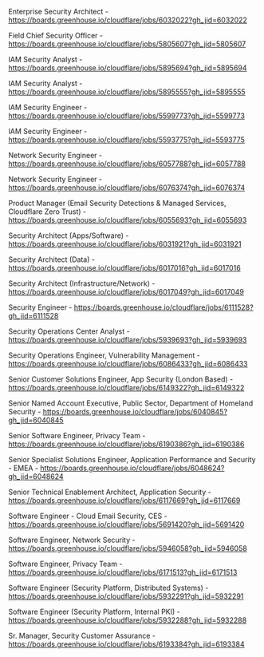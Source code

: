 Enterprise Security Architect - https://boards.greenhouse.io/cloudflare/jobs/6032022?gh_jid=6032022

Field Chief Security Officer - https://boards.greenhouse.io/cloudflare/jobs/5805607?gh_jid=5805607

IAM Security Analyst - https://boards.greenhouse.io/cloudflare/jobs/5895694?gh_jid=5895694

IAM Security Analyst - https://boards.greenhouse.io/cloudflare/jobs/5895555?gh_jid=5895555

IAM Security Engineer - https://boards.greenhouse.io/cloudflare/jobs/5599773?gh_jid=5599773

IAM Security Engineer - https://boards.greenhouse.io/cloudflare/jobs/5593775?gh_jid=5593775

Network Security Engineer - https://boards.greenhouse.io/cloudflare/jobs/6057788?gh_jid=6057788

Network Security Engineer - https://boards.greenhouse.io/cloudflare/jobs/6076374?gh_jid=6076374

Product Manager (Email Security Detections & Managed Services, Cloudflare Zero Trust) - https://boards.greenhouse.io/cloudflare/jobs/6055693?gh_jid=6055693

Security Architect (Apps/Software) - https://boards.greenhouse.io/cloudflare/jobs/6031921?gh_jid=6031921

Security Architect (Data) - https://boards.greenhouse.io/cloudflare/jobs/6017016?gh_jid=6017016

Security Architect (Infrastructure/Network) - https://boards.greenhouse.io/cloudflare/jobs/6017049?gh_jid=6017049

Security Engineer  - https://boards.greenhouse.io/cloudflare/jobs/6111528?gh_jid=6111528

Security Operations Center Analyst - https://boards.greenhouse.io/cloudflare/jobs/5939693?gh_jid=5939693

Security Operations Engineer, Vulnerability Management - https://boards.greenhouse.io/cloudflare/jobs/6086433?gh_jid=6086433

Senior Customer Solutions Engineer, App Security (London Based) - https://boards.greenhouse.io/cloudflare/jobs/6149322?gh_jid=6149322

Senior Named Account Executive, Public Sector, Department of Homeland Security - https://boards.greenhouse.io/cloudflare/jobs/6040845?gh_jid=6040845

Senior Software Engineer, Privacy Team - https://boards.greenhouse.io/cloudflare/jobs/6190386?gh_jid=6190386

Senior Specialist Solutions Engineer, Application Performance and Security - EMEA - https://boards.greenhouse.io/cloudflare/jobs/6048624?gh_jid=6048624

Senior Technical Enablement Architect, Application Security - https://boards.greenhouse.io/cloudflare/jobs/6117669?gh_jid=6117669

Software Engineer - Cloud Email Security, CES - https://boards.greenhouse.io/cloudflare/jobs/5691420?gh_jid=5691420

Software Engineer, Network Security - https://boards.greenhouse.io/cloudflare/jobs/5946058?gh_jid=5946058

Software Engineer, Privacy Team - https://boards.greenhouse.io/cloudflare/jobs/6171513?gh_jid=6171513

Software Engineer (Security Platform, Distributed Systems) - https://boards.greenhouse.io/cloudflare/jobs/5932291?gh_jid=5932291

Software Engineer (Security Platform, Internal PKI) - https://boards.greenhouse.io/cloudflare/jobs/5932288?gh_jid=5932288

Sr. Manager, Security Customer Assurance - https://boards.greenhouse.io/cloudflare/jobs/6193384?gh_jid=6193384

